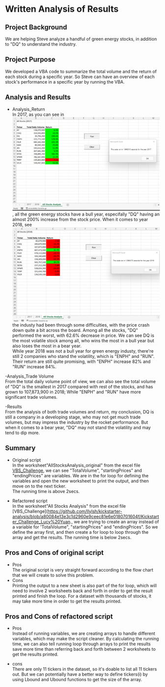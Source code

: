 # Written Analysis of Results

## Project Background
We are helping Steve analyze a handful of green energy stocks, in addition to "DQ" to understand the industry.

## Project Purpose
We developed a VBA code to summarize the total volume and the return of each stock during a specific year.
So Steve can have an overview of each stock's performance in a specific year by running the VBA.

## Analysis and Results
- Analysis_Return
<br> In 2017, as you can see in ![VBA_Challenge_2017](VBA_Challenge_2017.png), all the green energy stocks have a bull year, especifally "DQ" having an almost 200% increase from the stock price. When it comes to year 2018, see ![VBA_Challenge_2018](VBA_Challenge_2018.png) the industy had been through some difficulties, with the price crash down quite a bit across the board.  Among all the stocks, "DQ" performed the worst, with 62.6% decrease in price. We can see DQ is the most volatile stock among all, who wins the most in a bull year but also loses the most in a bear year.
<br> While year 2018 was not a bull year for green energy industy, there're still 2 companies who stand the volatility, which is "ENPH" and "RUN". Their return are still quite promising, with "ENPH" increase 82% and "RUN" increase 84%.

-Analysis_Trade Volume
<br> From the total daily volume point of view, we can also see the total volume of "DQ" is the smallest in 2017 compared with rest of the stocks, and has grown to 107,873,900 in 2018; While "ENPH" and "RUN" have more significant trade volumes. 

-Results
<br> From the analysis of both trade volumes and return, my conclusion, DQ is still a company in a developing stage, who may not get much trade volumes, but may impress the industry by the rocket performance. But when it comes to a bear year, "DQ" may not stand the volatility and may tend to dip more. 

## Summary
- Original script
<br> In the worksheet"AllStocksAnalysis_original" from the excel file [VBS_Challenge](https://github.com/Ilylsh/kickstarter-analysis/blob/a80084e13e3c1d2960e9ceec81e6e0180701604f/Kickstarter_Challenge_Lucy%20Yuan.xlsx), we can see "TotalVolume", "startingPrices" and "endingPrices" are variables. We are in the for loop for defining the variables and open the new worksheet to print the output, and then move on to the next ticker.  
The running time is above 2secs.

- Refactored script
<br> In the worksheet"All Stocks Analysis" from the excel file [VBS_Challenge](https://github.com/Ilylsh/kickstarter-analysis/blob/a80084e13e3c1d2960e9ceec81e6e0180701604f/Kickstarter_Challenge_Lucy%20Yuan., we are trying to create an array instead of a variable for 'TotalVolume", "startingPrices" and "endingPrices". So we define the array first, and then create a for loop to loop through the array and get the results.
The running time is below 2secs.

## Pros and Cons of original script
- Pros
<br> The original script is very straight forward according to the flow chart that we will create to solve this problem. 
- Cons
<br> Printing the output to a new sheet is also part of the for loop, which will need to involve 2 worksheets back and forth in order to get the result printed and finish the loop. For a dataset with thousands of stocks, it may take more time in order to get the results printed.

## Pros and Cons of refactored script
- Pros
<br> Instead of running variables, we are creating arrays to handle different variables, which may make the script cleaner. By calculating the running time, we can also tell running loop through arrays to print the results save more time than referring back and forth between 2 worksheets to get the results printed.

- cons
<br> There are only 11 tickers in the dataset, so it's doable to list all 11 tickers out. But we can potentially have a better way to define tickers(i) by using Lbound and Ubound functions to get the size of the array.



